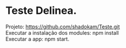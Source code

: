 <h1>Teste Delinea.</h1>

Projeto: https://github.com/shadokam/Teste.git<br>
Executar a instalação dos modules: npm install<br>
Executar a app: npm start.
